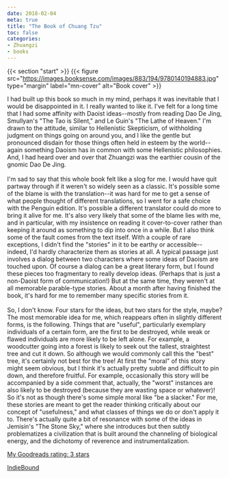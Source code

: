 ```yaml
---
date: 2018-02-04
meta: true
title: "The Book of Chuang Tzu"
toc: false
categories:
- Zhuangzi
- books
---
```


{{< section "start" >}}
{{< figure src="https://images.booksense.com/images/883/194/9780140194883.jpg" type="margin" label="mn-cover" alt="Book cover" >}}

I had built up this book so much in my mind, perhaps it was inevitable that I would be disappointed in it. I really wanted to like it. I've felt for a long time that I had some affinity with Daoist ideas--mostly from reading Dao De Jing, Smullyan's "The Tao is Silent," and Le Guin's "The Lathe of Heaven." I'm drawn to the attitude, similar to Hellenistic Skepticism, of withholding judgment on things going on around you, and I like the gentle but pronounced disdain for those things often held in esteem by the world--again something Daoism has in common with some Hellenistic philosophies. And, I had heard over and over that Zhuangzi was the earthier cousin of the gnomic Dao De Jing. <br /><br />I'm sad to say that this whole book felt like a slog for me. I would have quit partway through if it weren't so widely seen as a classic. It's possible some of the blame is with the translation--it was hard for me to get a sense of what people thought of different translations, so I went for a safe choice with the Penguin edition. It's possible a different translator could do more to bring it alive for me. It's also very likely that some of the blame lies with me, and in particular, with my insistence on reading it cover-to-cover rather than keeping it around as something to dip into once in a while. But I also think some of the fault comes from the text itself. With a couple of rare exceptions, I didn't find the "stories" in it to be earthy or accessible--indeed, I'd hardly characterize them as stories at all. A typical passage just involves a dialog between two characters where some ideas of Daoism are touched upon. Of course a dialog can be a great literary form, but I found these pieces too fragmentary to really develop ideas. (Perhaps that is just a non-Daoist form of communication!) But at the same time, they weren't at all memorable parable-type stories. About a month after having finished the book, it's hard for me to remember many specific stories from it.<br /><br />So, I don't know. Four stars for the ideas, but two stars for the style, maybe? The most memorable idea for me, which reappears often in slightly different forms, is the following. Things that are "useful", particularly exemplary individuals of a certain form, are the first to be destroyed, while weak or flawed individuals are more likely to be left alone. For example, a woodcutter going into a forest is likely to seek out the tallest, straightest tree and cut it down. So although we would commonly call this the "best" tree, it's certainly not best for the tree! At first the "moral" of this story might seem obvious, but I think it's actually pretty subtle and difficult to pin down, and therefore fruitful. For example, occasionally this story will be accompanied by a side comment that, actually, the "worst" instances are also likely to be destroyed (because they are wasting space or whatever)! So it's not as though there's some simple moral like "be a slacker." For me, these stories are meant to get the reader thinking critically about our concept of "usefulness," and what classes of things we do or don't apply it to. There's actually quite a bit of resonance with some of the ideas in Jemisin's "The Stone Sky," where she introduces but then subtly problematizes a civilization that is built around the channeling of biological energy, and the dichotomy of reverence and instrumentalization.

[My Goodreads rating: 3 stars](https://www.goodreads.com/review/show/2208611210)  

[IndieBound](https://www.indiebound.org/book/9780140194883)
